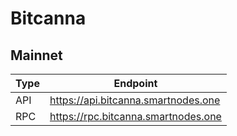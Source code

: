 # Bitcanna
## Mainnet
Type | Endpoint
------------ | -------------
API | https://api.bitcanna.smartnodes.one
RPC | https://rpc.bitcanna.smartnodes.one
